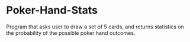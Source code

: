 # Poker-Hand-Stats
Program that asks user to draw a set of 5 cards, and returns statistics on the probability of the possible poker hand outcomes.
